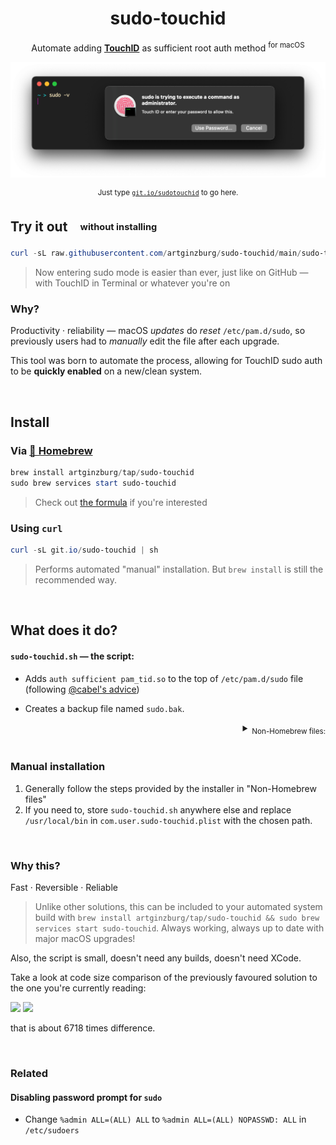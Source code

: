 <div align="center">

# sudo-touchid

Automate adding [**TouchID**](https://support.apple.com/en-gb/guide/mac-help/mchl16fbf90a/mac) as sufficient root auth method <sup>for macOS</sup>
  
![Preview](misc/preview.png)

<sup>Just type <a href="https://git.io/sudotouchid"><code>git.io/sudotouchid</code></a> to go here.</sup>
            
</div>

## Try it out <sub> &nbsp; <sup> &nbsp; without installing</sup></sub>

```powershell
curl -sL raw.githubusercontent.com/artginzburg/sudo-touchid/main/sudo-touchid.sh | sh
```

> Now entering sudo mode is easier than ever, just like on GitHub — with TouchID in Terminal or whatever you're on

### Why?

Productivity · reliability — macOS _updates_ do _reset_ `/etc/pam.d/sudo`, so previously users had to _manually_ edit the file after each upgrade.

This tool was born to automate the process, allowing for TouchID sudo auth to be **quickly enabled** on a new/clean system.

<br />

## Install

### Via [🍺 Homebrew](https://brew.sh/)

```powershell
brew install artginzburg/tap/sudo-touchid
sudo brew services start sudo-touchid
```

> Check out [the formula](https://github.com/artginzburg/homebrew-tap/blob/main/Formula/sudo-touchid.rb) if you're interested

### Using `curl`

```powershell
curl -sL git.io/sudo-touchid | sh
```

> Performs automated "manual" installation. But `brew install` is still the recommended way.

<br />

## What does it do?

#### `sudo-touchid.sh` — the script:

- Adds `auth sufficient pam_tid.so` to the top of `/etc/pam.d/sudo` file (following [@cabel's advice](https://twitter.com/cabel/status/931292107372838912))

- Creates a backup file named `sudo.bak`.

<details>
  <summary align="right"><sub>Non-Homebrew files:</sub></summary>
  <br />

#### `com.user.sudo-touchid.plist` — the property list (global daemon):

- Runs `sudo-touchid.sh` on system reload

  > Needed because any following macOS updates just wipe out our custom `sudo`.

#### `install.sh` — the installer:

- Saves `sudo-touchid.sh` as `/usr/local/bin/sudo-touchid` and gives it the permission to execute.

  > (yes, that also means you're able to run `sudo-touchid` from Terminal)

- Saves `com.user.sudo-touchid.plist` to `/Library/LaunchDaemons/` so that it's running on boot (requires root permission).
</details>

<br />

### Manual installation

1. Generally follow the steps provided by the installer in "Non-Homebrew files"
2. If you need to, store `sudo-touchid.sh` anywhere else and replace `/usr/local/bin` in `com.user.sudo-touchid.plist` with the chosen path.

<br />

### Why this?

Fast · Reversible · Reliable

> Unlike other solutions, this can be included to your automated system build with `brew install artginzburg/tap/sudo-touchid && sudo brew services start sudo-touchid`. Always working, always up to date with major macOS upgrades!

Also, the script is small, doesn't need any builds, doesn't need XCode.

Take a look at code size comparison of the previously favoured solution to the one you're currently reading:

[![](https://img.shields.io/github/languages/code-size/mattrajca/sudo-touchid?color=critical&label=mattrajca/sudo-touchid%20code%20size)](https://github.com/mattrajca/sudo-touchid)
![](https://img.shields.io/github/languages/code-size/artginzburg/sudo-touchid?color=success&label=artginzburg/sudo-touchid%20code%20size)

that is about 6718 times difference.

<br />

### Related

#### Disabling password prompt for `sudo`

- Change `%admin ALL=(ALL) ALL` to `%admin ALL=(ALL) NOPASSWD: ALL` in `/etc/sudoers`
